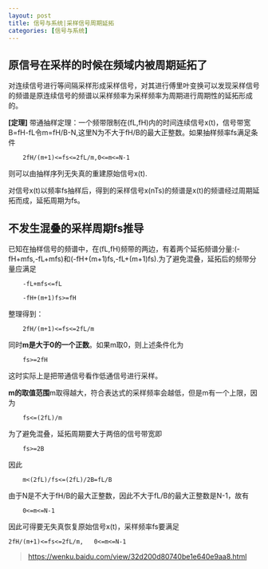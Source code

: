 ```yaml
---
layout: post
title: 信号与系统|采样信号周期延拓
categories: [信号与系统]
---
```


## 原信号在采样的时候在频域内被周期延拓了

对连续信号进行等间隔采样形成采样信号，对其进行傅里叶变换可以发现采样信号的频谱是原连续信号的频谱以采样频率为采样频率为周期进行周期性的延拓形成的。

**[定理]** 带通抽样定理：一个频带限制在(fL,fH)内的时间连续信号x(t)，信号带宽B=fH-fL令m=fH/B-N,这里N为不大于fH/B的最大正整数。如果抽样频率fs满足条件
		
		2fH/(m+1)<=fs<=2fL/m,0<=m<=N-1

则可以由抽样序列无失真的重建原始信号x(t).


对信号x(t)以频率fs抽样后，得到的采样信号x(nTs)的频谱是x(t)的频谱经过周期延拓而成，延拓周期为fs。

## 不发生混叠的采样周期fs推导

已知在抽样信号的频谱中，在(fL,fH)频带的两边，有着两个延拓频谱分量:(-fH+mfs,-fL+mfs)和(-fH+(m+1)fs,-fL+(m+1)fs).为了避免混叠，延拓后的频带分量应满足

		-fL+mfs<=fL
		
		-fH+(m+1)fs>=fH

整理得到：
	
		2fH/(m+1)<=fs<=2fL/m

同时**m是大于0的一个正数**。如果m取0，则上述条件化为

		fs>=2fH

这时实际上是把带通信号看作低通信号进行采样。

**m的取值范围**m取得越大，符合表达式的采样频率会越低，但是m有一个上限，因为

		fs<=(2fL)/m	

为了避免混叠，延拓周期要大于两倍的信号带宽即

		fs>=2B

因此

		m<(2fL)/fs<=(2fL)/2B=fL/B

由于N是不大于fH/B的最大正整数，因此不大于fL/B的最大正整数是N-1，故有

		0<=m<=N-1

因此可得要无失真恢复原始信号x(t)，采样频率fs要满足

	2fH/(m+1)<=fs<=2fL/m,   0<=m<=N-1




















>https://wenku.baidu.com/view/32d200d80740be1e640e9aa8.html